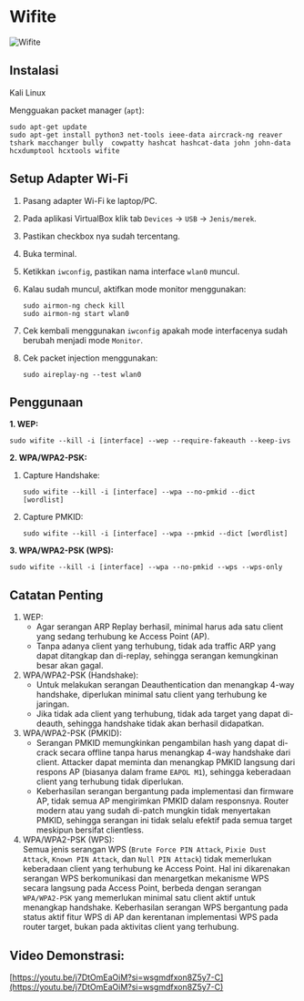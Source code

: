 # Wifite

![Wifite](https://github.com/fixploit03/Pentest-WiFi/blob/main/tools/wifite/img/wifite.jpg)

## Instalasi

Kali Linux

Mengguakan packet manager (`apt`):

```
sudo apt-get update
sudo apt-get install python3 net-tools ieee-data aircrack-ng reaver tshark macchanger bully  cowpatty hashcat hashcat-data john john-data hcxdumptool hcxtools wifite
```

## Setup Adapter Wi-Fi

1. Pasang adapter Wi-Fi ke laptop/PC.
2. Pada aplikasi VirtualBox klik tab `Devices` -> `USB` -> `Jenis/merek`.
3. Pastikan checkbox nya sudah tercentang.
4. Buka terminal.
5. Ketikkan `iwconfig`, pastikan nama interface `wlan0` muncul.
6. Kalau sudah muncul, aktifkan mode monitor menggunakan:

   ```
   sudo airmon-ng check kill
   sudo airmon-ng start wlan0
   ```
7. Cek kembali menggunakan `iwconfig` apakah mode interfacenya sudah berubah menjadi mode `Monitor`.
8. Cek packet injection menggunakan:

   ```
   sudo aireplay-ng --test wlan0
   ```
   
## Penggunaan

**1. WEP:**

```
sudo wifite --kill -i [interface] --wep --require-fakeauth --keep-ivs
```

**2. WPA/WPA2-PSK:**

1. Capture Handshake:

   ```
   sudo wifite --kill -i [interface] --wpa --no-pmkid --dict [wordlist]
   ```
2. Capture PMKID:

   ```
   sudo wifite --kill -i [interface] --wpa --pmkid --dict [wordlist]
   ```

**3. WPA/WPA2-PSK (WPS):**

```
sudo wifite --kill -i [interface] --wpa --no-pmkid --wps --wps-only
```

## Catatan Penting

1. WEP:
   - Agar serangan ARP Replay berhasil, minimal harus ada satu client yang sedang terhubung ke Access Point (AP).
   - Tanpa adanya client yang terhubung, tidak ada traffic ARP yang dapat ditangkap dan di-replay, sehingga serangan kemungkinan besar akan gagal.
2. WPA/WPA2-PSK (Handshake):
   - Untuk melakukan serangan Deauthentication dan menangkap 4-way handshake, diperlukan minimal satu client yang terhubung ke jaringan.
   - Jika tidak ada client yang terhubung, tidak ada target yang dapat di-deauth, sehingga handshake tidak akan berhasil didapatkan.
3. WPA/WPA2-PSK (PMKID):
   - Serangan PMKID memungkinkan pengambilan hash yang dapat di-crack secara offline tanpa harus menangkap 4-way handshake dari client. Attacker dapat meminta dan menangkap PMKID langsung dari respons AP (biasanya dalam frame `EAPOL M1`), sehingga keberadaan client yang terhubung tidak diperlukan.
   - Keberhasilan serangan bergantung pada implementasi dan firmware AP, tidak semua AP mengirimkan PMKID dalam responsnya. Router modern atau yang sudah di-patch mungkin tidak menyertakan PMKID, sehingga serangan ini tidak selalu efektif pada semua target meskipun bersifat clientless.
4. WPA/WPA2-PSK (WPS):  
   Semua jenis serangan WPS (`Brute Force PIN Attack`, `Pixie Dust Attack`, `Known PIN Attack`, dan `Null PIN Attack`) tidak memerlukan keberadaan client yang terhubung ke Access Point. Hal ini dikarenakan serangan WPS berkomunikasi dan menargetkan mekanisme WPS secara langsung pada Access Point, berbeda dengan serangan `WPA/WPA2-PSK` yang memerlukan minimal satu client aktif untuk menangkap handshake. Keberhasilan serangan WPS bergantung pada status aktif fitur WPS di AP dan kerentanan implementasi WPS pada router target, bukan pada aktivitas client yang terhubung.

## Video Demonstrasi:

[https://youtu.be/j7DtOmEaOiM?si=wsgmdfxon8Z5y7-C](https://youtu.be/j7DtOmEaOiM?si=wsgmdfxon8Z5y7-C)
